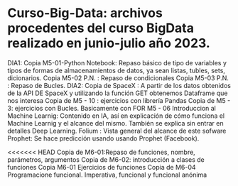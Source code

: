 # Curso-Big-Data: archivos procedentes del curso BigData realizado en junio-julio año 2023.
DIA1:
Copia M5-01-Python Notebook: Repaso básico de tipo de variables y tipos de formas de almacenamientos de datos, ya sean listas, tubles, sets, dicionarios.
Copia M5-02 P.N. : Repaso de condicionales
Copia M5-03 P.N. : Repaso de Bucles.
DIA2:
Copia de SpaceX : A partir de los datos obtenidos de la API DE SpaceX y utilizando la función GET obtenemos Dataframe que nos interesa
Copia de M5 - 10 : ejercicios con librería Pandas
Copia de M5 - 3: ejercicios con Bucles. Basicamente con FOR
M5 - 06 Introduccion al Machine Learnig: Contenido en IA, así en explicación de cómo funciona el Machine Learnig y el alcance del mismo. También se explica sin entrar en detalles Deep Learning.
Folium : Vista general del alcance de este sofware
Prophet: Se hace predicción usando usando Prophet (Facebook). 

<<<<<<< HEAD
Copia de M6-01:Repaso de funciones, nombre, parámetros, argumentos
Copia de M6-02: introducción a clases de funciones
Copia M6-01 Ejercicios de funciones
Copia de M6-04 Programacione funcional. Imperativa, funcional y funcional anónima
